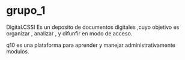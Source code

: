 # grupo_1
Digital.CSSI Es un deposito de documentos digitales ,cuyo objetivo es organizar , analizar , y difunfir en modo de acceso.
  
  q10 es una plataforma para aprender y manejar administrativamente modulos.
